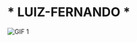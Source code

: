 # * LUIZ-FERNANDO *


![GIF 1](https://pa1.aminoapps.com/6797/9d3d1652514e5647582b8a113eeba99bc8085de8_00.gif)

